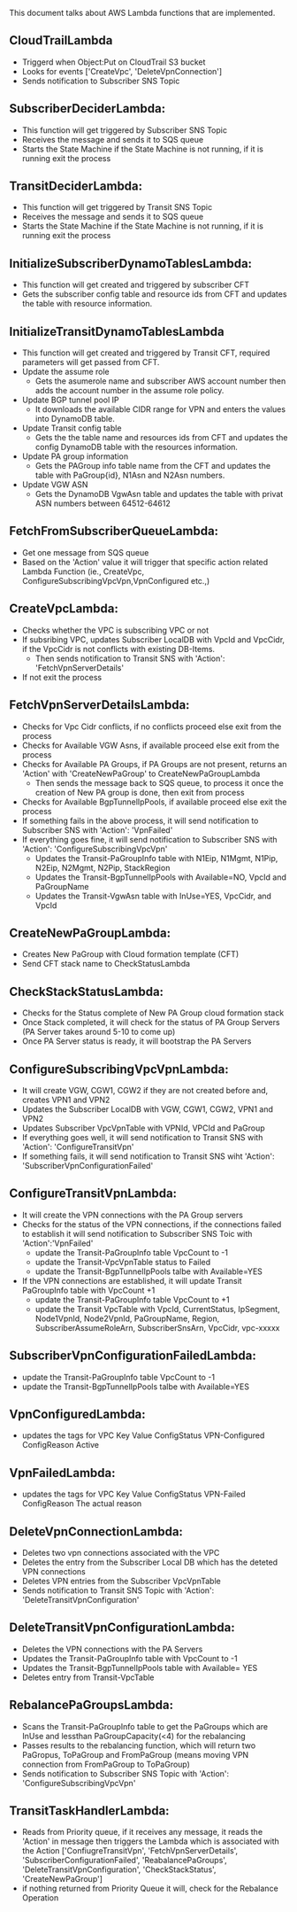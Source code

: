 This document talks about AWS Lambda functions that are implemented.

## CloudTrailLambda
  * Triggerd when Object:Put on CloudTrail S3 bucket
  * Looks for events ['CreateVpc', 'DeleteVpnConnection']
  * Sends notification to Subscriber SNS Topic

## SubscriberDeciderLambda:
  * This function will get triggered by Subscriber SNS Topic
  * Receives the message and sends it to SQS queue
  * Starts the State Machine if the State Machine is not running, if it is running exit the process

## TransitDeciderLambda:
  * This function will get triggered by Transit SNS Topic
  * Receives the message and sends it to SQS queue
  * Starts the State Machine if the State Machine is not running, if it is running exit the process

## InitializeSubscriberDynamoTablesLambda:
  * This function will get created and triggered by subscriber CFT
  * Gets the subscriber config table and resource ids from CFT and updates the table with resource information.

## InitializeTransitDynamoTablesLambda
  * This function will get created and triggered by Transit CFT, required parameters will get passed from CFT.
  * Update the assume role
    * Gets the asumerole name and subscriber AWS account number then adds the account number in the assume role policy.
  * Update BGP tunnel pool IP
    * It downloads the available CIDR range for VPN and enters the values into DynamoDB table.
  * Update Transit config table
    * Gets the the table name and resources ids from CFT and updates the config DynamoDB table with the resources information.
  * Update PA group information
    * Gets the PAGroup info table name from the CFT and updates the table with PaGroup{id}, N1Asn and N2Asn numbers.
  * Update VGW ASN
    * Gets the DynamoDB VgwAsn table and updates the table with privat ASN numbers between 64512-64612
    
##  FetchFromSubscriberQueueLambda:
  * Get one message from SQS queue
  * Based on the 'Action' value it will trigger that specific action related Lambda Function (ie., CreateVpc, ConfigureSubscribingVpcVpn,VpnConfigured etc.,)

## CreateVpcLambda:
  * Checks whether the VPC is subscribing VPC or not
  * If subsribing VPC, updates Subscriber LocalDB with VpcId and VpcCidr, if the VpcCidr is not conflicts with existing DB-Items.
    * Then sends notification to Transit SNS with 'Action': 'FetchVpnServerDetails'
  * If not exit the process

## FetchVpnServerDetailsLambda:
  * Checks for Vpc Cidr conflicts, if no conflicts proceed else exit from the process
  * Checks for Available VGW Asns, if available proceed else exit from the process
  * Checks for Available PA Groups, if PA Groups are not present, returns an 'Action' with 'CreateNewPaGroup' to CreateNewPaGroupLambda
      * Then sends the message back to SQS queue, to process it once the creation of New PA group is done, then exit from process
  * Checks for Available BgpTunnelIpPools, if available proceed else exit the process
  * If something fails in the above process, it will send notification to Subscriber SNS with 'Action': 'VpnFailed'
  * If everything goes fine, it will send notification to Subscriber SNS with 'Action': 'ConfigureSubscribingVpcVpn'
      * Updates the Transit-PaGroupInfo table with N1Eip, N1Mgmt, N1Pip, N2Eip, N2Mgmt, N2Pip, StackRegion
      * Updates the Transit-BgpTunnelIpPools with Available=NO, VpcId and PaGroupName
      * Updates the Transit-VgwAsn table with InUse=YES, VpcCidr, and VpcId

## CreateNewPaGroupLambda:
  * Creates New PaGroup with Cloud formation template (CFT)
  * Send CFT stack name to CheckStatusLambda

## CheckStackStatusLambda:
  * Checks for the Status complete of New PA Group cloud formation stack
  * Once Stack completed, it will check for the status of PA Group Servers (PA Server takes around 5-10 to come up)
  * Once PA Server status is ready, it will bootstrap the PA Servers

## ConfigureSubscribingVpcVpnLambda:
  * It will create VGW, CGW1, CGW2 if they are not created before and, creates VPN1 and VPN2
  * Updates the Subscriber LocalDB with VGW, CGW1, CGW2, VPN1 and VPN2
  * Updates Subscriber VpcVpnTable with VPNId, VPCId and PaGroup
  * If everything goes well, it will send notification to Transit SNS with 'Action': 'ConfigureTransitVpn'
  * If something fails, it will send notification to Transit SNS wiht 'Action': 'SubscriberVpnConfigurationFailed'

## ConfigureTransitVpnLambda:
  * It will create the VPN connections with the PA Group servers
  * Checks for the status of the VPN connections, if the connections failed to establish it will send notification to Subscriber SNS Toic with 'Action':'VpnFailed'
      * update the Transit-PaGroupInfo table VpcCount to -1
      * update the Transit-VpcVpnTable status to Failed
      * update the Transit-BgpTunnelIpPools talbe with Available=YES
  * If the VPN connections are established, it will update Transit PaGroupInfo table with VpcCount +1
      * update the Transit-PaGroupInfo table VpcCount to +1
      * update the Transit VpcTable with VpcId, CurrentStatus, IpSegment, Node1VpnId, Node2VpnId, PaGroupName, Region, SubscriberAssumeRoleArn, SubscriberSnsArn, VpcCidr, vpc-xxxxx

## SubscriberVpnConfigurationFailedLambda:
  * update the Transit-PaGroupInfo table VpcCount to -1
  * update the Transit-BgpTunnelIpPools talbe with Available=YES

## VpnConfiguredLambda:
  * updates the tags for VPC
        Key                 Value
        ConfigStatus        VPN-Configured
        ConfigReason        Active

## VpnFailedLambda:
  * updates the tags for VPC
        Key                 Value
        ConfigStatus        VPN-Failed
        ConfigReason        The actual reason

## DeleteVpnConnectionLambda:
  * Deletes two vpn connections associated with the VPC
  * Deletes the entry from the Subscriber Local DB which has the deteted VPN connections
  * Deletes VPN entries from the Subscriber VpcVpnTable
  * Sends notification to Transit SNS Topic with 'Action': 'DeleteTransitVpnConfiguration'

## DeleteTransitVpnConfigurationLambda:
  * Deletes the VPN connections with the PA Servers
  * Updates the Transit-PaGroupInfo table with VpcCount to -1
  * Updates the Transit-BgpTunnelIpPools table with Available= YES
  * Deletes entry from Transit-VpcTable

## RebalancePaGroupsLambda:
  * Scans the Transit-PaGroupInfo table to get the PaGroups which are InUse and lessthan PaGroupCapacity(<4) for the rebalancing
  * Passes results to the rebalancing function, which will return two PaGropus, ToPaGroup and FromPaGroup (means moving VPN connection from FromPaGroup to ToPaGroup)
  * Sends notification to Subscriber SNS Topic with 'Action': 'ConfigureSubscribingVpcVpn'

## TransitTaskHandlerLambda:
  * Reads from Priority queue, if it receives any message, it reads the 'Action' in message then triggers the Lambda which is associated with the Action ['ConfiugreTransitVpn', 'FetchVpnServerDetails', 'SubscriberConfigurationFailed', 'ReabalancePaGroups', 'DeleteTransitVpnConfiguration', 'CheckStackStatus', 'CreateNewPaGroup']
  * if nothing returned from Priority Queue it will, check for the Rebalance Operation

